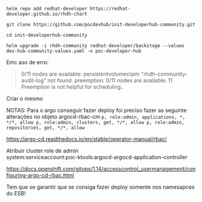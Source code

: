 `helm repo add redhat-developer https://redhat-developer.github.io/rhdh-chart`

`git clone https://github.com/pocdevhub/init-developerhub-community.git`

`cd init-developerhub-community`

`helm upgrade -i rhdh-community redhat-developer/backstage --values dev-hub-community-values.yaml -n poc-developer-hub`


Emc aso de erro:
> 0/11 nodes are available: persistentvolumeclaim "rhdh-community-audit-log" not found. preemption: 0/11 nodes are available: 11 Preemption is not helpful for scheduling..

Criar o mesmo


NOTAS:
Para o argo conseguir fazer deploy foi preciso fazer as seguinte alterações no objeto
argocd-rbac-cm
    `p, role:admin, applications, *, */*, allow
    p, role:admin, clusters, get, */*, allow
    p, role:admin, repositories, get, */*, allow`

https://argo-cd.readthedocs.io/en/stable/operator-manual/rbac/


Atribuir cluster role de admin  
    system:serviceaccount:poc-ktools:argocd-argocd-application-controller

https://docs.openshift.com/gitops/1.14/accesscontrol_usermanagement/configuring-argo-cd-rbac.html

Tem que se garantir que se consiga fazer deploy somente nos namesapces do ESB!